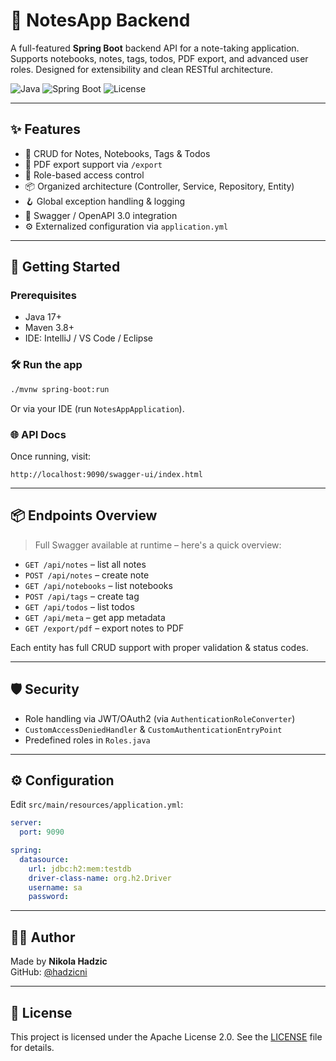 # 📝 NotesApp Backend

A full-featured **Spring Boot** backend API for a note-taking application. Supports notebooks, notes, tags, todos, PDF export, and advanced user roles. Designed for extensibility and clean RESTful architecture.

![Java](https://img.shields.io/badge/Java-21-blue?logo=java)
![Spring Boot](https://img.shields.io/badge/Spring%20Boot-3.x-brightgreen?logo=springboot)
![License](https://img.shields.io/badge/license-Apache--2.0-blue)

---

## ✨ Features

- 🧾 CRUD for Notes, Notebooks, Tags & Todos
- 📄 PDF export support via `/export`
- 🔐 Role-based access control
- 📦 Organized architecture (Controller, Service, Repository, Entity)
- 🪝 Global exception handling & logging
- 🧰 Swagger / OpenAPI 3.0 integration
- ⚙️ Externalized configuration via `application.yml`

---

## 🚀 Getting Started

### Prerequisites

- Java 17+
- Maven 3.8+
- IDE: IntelliJ / VS Code / Eclipse

### 🛠️ Run the app

```bash
./mvnw spring-boot:run
```

Or via your IDE (run `NotesAppApplication`).

### 🌐 API Docs

Once running, visit:

```
http://localhost:9090/swagger-ui/index.html
```

---

## 📦 Endpoints Overview

> Full Swagger available at runtime – here's a quick overview:

- `GET /api/notes` – list all notes
- `POST /api/notes` – create note
- `GET /api/notebooks` – list notebooks
- `POST /api/tags` – create tag
- `GET /api/todos` – list todos
- `GET /api/meta` – get app metadata
- `GET /export/pdf` – export notes to PDF

Each entity has full CRUD support with proper validation & status codes.

---

## 🛡️ Security

- Role handling via JWT/OAuth2 (via `AuthenticationRoleConverter`)
- `CustomAccessDeniedHandler` & `CustomAuthenticationEntryPoint`
- Predefined roles in `Roles.java`

---

## ⚙️ Configuration

Edit `src/main/resources/application.yml`:

```yaml
server:
  port: 9090

spring:
  datasource:
    url: jdbc:h2:mem:testdb
    driver-class-name: org.h2.Driver
    username: sa
    password:
```

---

## 👨‍💻 Author

Made by **Nikola Hadzic**  
GitHub: [@hadzicni](https://github.com/hadzicni)

---

## 📄 License

This project is licensed under the Apache License 2.0. See the [LICENSE](./LICENSE) file for details.

